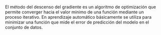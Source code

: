 El método del descenso del gradiente es un algoritmo de optimización que permite converger hacia el valor mínimo de una función mediante un proceso iterativo. En aprendizaje automático básicamente se utiliza para minimizar una función que mide el error de predicción del modelo en el conjunto de datos.
